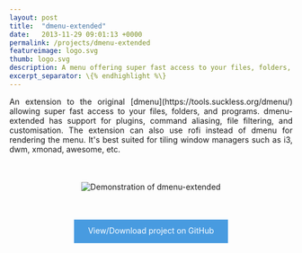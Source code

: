 ```yaml
---
layout: post
title:  "dmenu-extended"
date:   2013-11-29 09:01:13 +0000
permalink: /projects/dmenu-extended
featureimage: logo.svg
thumb: logo.svg
description: A menu offering super fast access to your files, folders, and programs.
excerpt_separator: \{% endhighlight %\}
---
```


<p style="text-align: justify;">
  An extension to the original [dmenu](https://tools.suckless.org/dmenu/) allowing super fast access to your files, folders, and programs.
  dmenu-extended has support for plugins, command aliasing, file filtering, and customisation.
  The extension can also use rofi instead of dmenu for rendering the menu.
  It's best suited for tiling window managers such as i3, dwm, xmonad, awesome, etc.
</p>
<p style="text-align: center; margin: 50px 0">
  <img alt="Demonstration of dmenu-extended" src="https://camo.githubusercontent.com/ce8d8bda44c521bcacbe3966a85bcc6a06d81bf2036973f4b0d2e9dcdf435441/68747470733a2f2f7261772e6769746875622e636f6d2f6d61726b6865646c65796a6f6e65732f646d656e752d657874656e6465642f6d61737465722f646f63732f64656d6f2e676966">
</p>

<p style="text-align: center;">
  <a style="
    background-color: #489be0;
    color: #fff;
    border: none;
    vertical-align: middle;
    line-height: 40px;
    min-height: 42px;
    font-size: 14px;
    text-decoration: none;
    text-align: center;
    display: inline-block;
    padding: 0 25px;
    " href="https://github.com/MarkHedleyJones/dmenu-extended">
    View/Download project on GitHub
</a>
</p>

